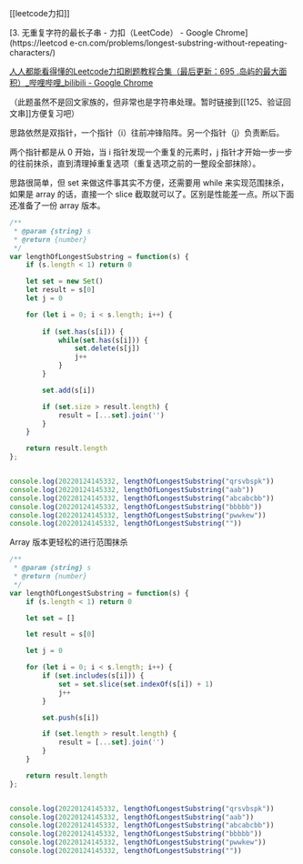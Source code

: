 [[leetcode力扣]]

[3. 无重复字符的最长子串 - 力扣（LeetCode） - Google Chrome](https://leetcod
e-cn.com/problems/longest-substring-without-repeating-characters/)

[人人都能看得懂的Leetcode力扣刷题教程合集（最后更新：695 .岛屿的最大面积）_哔哩哔哩_bilibili - Google Chrome](https://www.bilibili.com/video/BV1wA411b7qZ?p=3)

（此题虽然不是回文家族的，但非常也是字符串处理。暂时链接到[[125、验证回文串]]方便复习吧）

思路依然是双指针，一个指针（i）往前冲锋陷阵。另一个指针（j）负责断后。

两个指针都是从 0 开始，当 i 指针发现一个重复的元素时，j 指针才开始一步一步的往前抹杀，直到清理掉重复选项（重复选项之前的一整段全部抹除）。

思路很简单，但 set 来做这件事其实不方便，还需要用 while 来实现范围抹杀，如果是 array 的话，直接一个 slice 截取就可以了。区别是性能差一点。所以下面还准备了一份 array 版本。

```javascript
/**
 * @param {string} s
 * @return {number}
 */
var lengthOfLongestSubstring = function(s) {
    if (s.length < 1) return 0

    let set = new Set()
    let result = s[0]
    let j = 0

    for (let i = 0; i < s.length; i++) {
        
        if (set.has(s[i])) {
            while(set.has(s[i])) {
                set.delete(s[j])
                j++
            }
        }

        set.add(s[i])

        if (set.size > result.length) {
            result = [...set].join('')
        }
    }

    return result.length
};


console.log(20220124145332, lengthOfLongestSubstring("qrsvbspk"))
console.log(20220124145332, lengthOfLongestSubstring("aab"))
console.log(20220124145332, lengthOfLongestSubstring("abcabcbb"))
console.log(20220124145332, lengthOfLongestSubstring("bbbbb"))
console.log(20220124145332, lengthOfLongestSubstring("pwwkew"))
console.log(20220124145332, lengthOfLongestSubstring(""))
```

Array 版本更轻松的进行范围抹杀

```javascript
/**
 * @param {string} s
 * @return {number}
 */
var lengthOfLongestSubstring = function(s) {
    if (s.length < 1) return 0

    let set = []

    let result = s[0]

    let j = 0

    for (let i = 0; i < s.length; i++) {
        if (set.includes(s[i])) {
            set = set.slice(set.indexOf(s[i]) + 1)
            j++
        }

        set.push(s[i])

        if (set.length > result.length) {
            result = [...set].join('')
        }
    }

    return result.length
};


console.log(20220124145332, lengthOfLongestSubstring("qrsvbspk"))
console.log(20220124145332, lengthOfLongestSubstring("aab"))
console.log(20220124145332, lengthOfLongestSubstring("abcabcbb"))
console.log(20220124145332, lengthOfLongestSubstring("bbbbb"))
console.log(20220124145332, lengthOfLongestSubstring("pwwkew"))
console.log(20220124145332, lengthOfLongestSubstring(""))
```